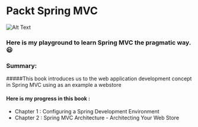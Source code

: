 # Packt Spring MVC

![Alt Text](https://www.packtpub.com/sites/default/files/4870OS_Spring%203.jpg)


### Here is my playground to learn Spring MVC the pragmatic way. :smiley:

### Summary:
#####This book introduces us to the web application development concept in Spring MVC using as an example a webstore

#### Here is my progress in this book :

- Chapter 1 : Configuring a Spring Development Environment
- Chapter 2 : Spring MVC Architecture - Architecting Your Web Store
